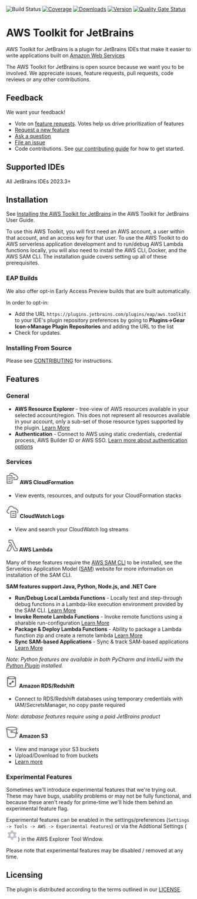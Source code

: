 ![Build Status](https://codebuild.eu-west-1.amazonaws.com/badges?uuid=eyJlbmNyeXB0ZWREYXRhIjoiekhxeERIMmNLSkNYUktnUFJzUVJucmJqWnFLMGlpNXJiNE1LLzVWV3B1QUpSSkhCS04veHZmUGxZZ0ZmZlRzYjJ3T1VtVEs1b3JxbWNVOHFOeFJDOTAwPSIsIml2UGFyYW1ldGVyU3BlYyI6ImZXNW5KaytDRGNLdjZuZDgiLCJtYXRlcmlhbFNldFNlcmlhbCI6MX0%3D&branch=master) 
[![Coverage](https://img.shields.io/codecov/c/github/aws/aws-toolkit-jetbrains/master.svg)](https://codecov.io/gh/aws/aws-toolkit-jetbrains/branch/master) 
[![Downloads](https://img.shields.io/jetbrains/plugin/d/11349-aws-toolkit.svg)](https://plugins.jetbrains.com/plugin/11349-aws-toolkit) 
[![Version](https://img.shields.io/jetbrains/plugin/v/11349.svg?label=version)](https://plugins.jetbrains.com/plugin/11349-aws-toolkit)
[![Quality Gate Status](https://sonarcloud.io/api/project_badges/measure?project=aws_aws-toolkit-jetbrains&metric=alert_status)](https://sonarcloud.io/dashboard?id=aws_aws-toolkit-jetbrains)
 
# AWS Toolkit for JetBrains

AWS Toolkit for JetBrains is a plugin for JetBrains IDEs that 
make it easier to write applications built on [Amazon Web Services](https://aws.amazon.com/)

The AWS Toolkit for JetBrains is open source because we want you to be involved. We appreciate issues, feature requests, pull 
requests, code reviews or any other contributions.

## Feedback

We want your feedback!

- Vote on [feature requests](https://github.com/aws/aws-toolkit-jetbrains/issues?q=is%3Aissue+is%3Aopen+label%3Afeature-request+sort%3Areactions-%2B1-desc). Votes help us drive prioritization of features 
- [Request a new feature](https://github.com/aws/aws-toolkit-jetbrains/issues/new?labels=feature-request&template=feature_request.md)
- [Ask a question](https://github.com/aws/aws-toolkit-jetbrains/issues/new?labels=guidance&template=guidance_request.md)
- [File an issue](https://github.com/aws/aws-toolkit-jetbrains/issues/new?labels=bug&template=bug_report.md)
- Code contributions. See [our contributing guide](CONTRIBUTING.md) for how to get started.

## Supported IDEs
All JetBrains IDEs 2023.3+

## Installation

See [Installing the AWS Toolkit for JetBrains](https://docs.aws.amazon.com/console/toolkit-for-jetbrains/install) in the AWS Toolkit for JetBrains User Guide.

To use this AWS Toolkit, you will first need an AWS account, a user within that account, and an access key for that 
user. To use the AWS Toolkit to do AWS serverless application development and to run/debug AWS Lambda functions locally,
you will also need to install the AWS CLI, Docker, and the AWS SAM CLI. The installation guide covers setting up all of 
these prerequisites.

### EAP Builds
We also offer opt-in Early Access Preview builds that are built automatically.

In order to opt-in:
* Add the URL `https://plugins.jetbrains.com/plugins/eap/aws.toolkit` to your IDE's plugin repository preferences by 
going to **Plugins->Gear Icon->Manage Plugin Repositories** and adding the URL to the list
* Check for updates.

### Installing From Source
Please see [CONTRIBUTING](CONTRIBUTING.md#building-from-source) for instructions.

## Features

### General

* **AWS Resource Explorer** - tree-view of AWS resources available in your 
selected account/region. This does not represent all resources available in your account, only a sub-set of those 
resource types supported by the plugin.
[Learn More](https://docs.aws.amazon.com/console/toolkit-for-jetbrains/aws-explorer)
* **Authentication** - Connect to AWS using static credentials, credential process, AWS Builder ID or AWS SSO. [Learn more about
authentication options](https://docs.aws.amazon.com/console/toolkit-for-jetbrains/credentials)

### Services

#### ![CloudFormation][cloudformation-icon] AWS CloudFormation
* View events, resources, and outputs for your CloudFormation stacks
#### ![CloudWatch Logs][cloudwatch-logs-icon] CloudWatch Logs 
* View and search your CloudWatch log streams
#### ![AWS Lambda][lambda-icon] AWS Lambda

Many of these features require the [AWS SAM CLI](https://github.com/awslabs/aws-sam-cli) to be installed, see the 
Serverless Application Model ([SAM](https://aws.amazon.com/serverless/sam/)) website for more information on 
installation of the SAM CLI.

**SAM features support Java, Python, Node.js, and .NET Core**

* **Run/Debug Local Lambda Functions** - Locally test and step-through debug functions in a Lambda-like execution 
environment provided by the SAM CLI.
[Learn More](https://docs.aws.amazon.com/console/toolkit-for-jetbrains/lambda-local)
* **Invoke Remote Lambda Functions** - Invoke remote functions using a sharable run-configuration
[Learn More](https://docs.aws.amazon.com/console/toolkit-for-jetbrains/lambda-remote)
* **Package & Deploy Lambda Functions** - Ability to package a Lambda function zip and create a remote lambda
[Learn More](https://docs.aws.amazon.com/console/toolkit-for-jetbrains/lambda-deploy)
* **Sync SAM-based Applications** - Sync & track SAM-based applications
[Learn More](https://docs.aws.amazon.com/console/toolkit-for-jetbrains/sam-deploy)

*Note: Python features are available in both PyCharm and IntelliJ with the 
[Python Plugin](https://www.jetbrains.com/help/idea/plugin-overview.html) installed.*

#### ![Amazon Redshift][redshift-icon] Amazon RDS/Redshift
* Connect to RDS/Redshift databases using temporary credentials with IAM/SecretsManager, no copy paste required

*Note: database features require using a paid JetBrains product*
#### ![Amazon S3][s3-icon] Amazon S3
* View and manage your S3 buckets
* Upload/Download to from buckets
* [Learn more](https://docs.aws.amazon.com/console/toolkit-for-jetbrains/s3-tasks)

### Experimental Features

Sometimes we'll introduce experimental features that we're trying out. These may have bugs, usability problems or may not be fully functional, and because these
aren't ready for prime-time we'll hide them behind an experimental feature flag. 

Experimental features can be enabled in the settings/preferences
(`Settings -> Tools -> AWS -> Experimental Features`) or via the Addtional Settings (![Gear Icon][gear-icon]) in the AWS Explorer Tool Window. 

Please note that experimental features may be disabled / removed at any time.

## Licensing

The plugin is distributed according to the terms outlined in our [LICENSE](LICENSE).

[lambda-icon]: plugins/core/jetbrains-community/resources/icons/resources/LambdaFunction.svg
[s3-icon]: plugins/core/jetbrains-community/resources/icons/resources/S3Bucket.svg
[cloudwatch-logs-icon]: plugins/core/jetbrains-community/resources/icons/resources/cloudwatchlogs/CloudWatchLogs.svg
[cloudformation-icon]: plugins/core/jetbrains-community/resources/icons/resources/CloudFormationStack.svg
[redshift-icon]: plugins/core/jetbrains-community/resources/icons/resources/Redshift.svg
[find-action]: https://www.jetbrains.com/help/idea/searching-everywhere.html#search_actions
[gear-icon]: https://raw.githubusercontent.com/JetBrains/intellij-community/master/platform/icons/src/general/gear.svg
